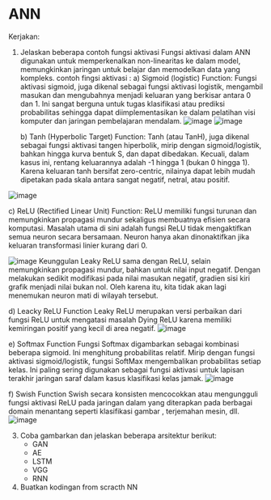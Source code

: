 # ANN
Kerjakan:
1. Jelaskan beberapa contoh fungsi aktivasi
   Fungsi aktivasi dalam ANN digunakan untuk memperkenalkan non-linearitas ke dalam model, memungkinkan jaringan untuk belajar dan memodelkan data yang kompleks.
   contoh fingsi aktivasi :
   a) Sigmoid (logistic) Function:
      Fungsi aktivasi sigmoid, juga dikenal sebagai fungsi aktivasi logistik, mengambil masukan dan mengubahnya menjadi keluaran yang berkisar antara 0 dan 1. Ini sangat berguna untuk tugas klasifikasi atau prediksi probabilitas sehingga dapat diimplementasikan ke dalam pelatihan visi komputer dan jaringan pembelajaran mendalam.
![image](https://github.com/isnaenti/kelas/assets/100338225/0345a767-d5e3-4f69-bb9e-12347c8c01a3)
![image](https://github.com/isnaenti/kelas/assets/100338225/ffa23ca8-e913-4b04-85ab-9db19a3104e8)

   b) Tanh (Hyperbolic Target) Function:
      Tanh (atau TanH), juga dikenal sebagai fungsi aktivasi tangen hiperbolik, mirip dengan sigmoid/logistik, bahkan hingga kurva bentuk S, dan dapat dibedakan. Kecuali, dalam kasus ini, rentang keluarannya adalah -1 hingga 1 (bukan 0 hingga 1). Karena keluaran tanh bersifat zero-centric, nilainya dapat lebih mudah dipetakan pada skala antara sangat negatif, netral, atau positif.

  ![image](https://github.com/isnaenti/kelas/assets/100338225/b66cc3f4-93d4-4bf3-af46-84b75ccd2159)
  
    
   c) ReLU (Rectified Linear Unit) Function:
       ReLU memiliki fungsi turunan dan memungkinkan propagasi mundur sekaligus membuatnya efisien secara komputasi. Masalah utama di sini adalah fungsi ReLU tidak mengaktifkan semua neuron secara bersamaan. Neuron hanya akan dinonaktifkan jika keluaran transformasi linier kurang dari 0.

![image](https://github.com/isnaenti/kelas/assets/100338225/ddecaa79-bf15-4e3a-b2a2-c8a94bd2ea7d)
Keunggulan Leaky ReLU sama dengan ReLU, selain memungkinkan propagasi mundur, bahkan untuk nilai input negatif. Dengan melakukan sedikit modifikasi pada nilai masukan negatif, gradien sisi kiri grafik menjadi nilai bukan nol. Oleh karena itu, kita tidak akan lagi menemukan neuron mati di wilayah tersebut. 

   d) Leacky ReLU Function
      Leaky ReLU merupakan versi perbaikan dari fungsi ReLU untuk mengatasi masalah Dying ReLU karena memiliki kemiringan positif yang kecil di area negatif.
![image](https://github.com/isnaenti/kelas/assets/100338225/370c181b-cb33-4554-8240-3160216323b4)

   e) Softmax Function
       Fungsi Softmax digambarkan sebagai kombinasi beberapa sigmoid. Ini menghitung probabilitas relatif. Mirip dengan fungsi aktivasi sigmoid/logistik, fungsi SoftMax mengembalikan probabilitas setiap kelas. Ini paling sering digunakan sebagai fungsi aktivasi untuk lapisan terakhir jaringan saraf dalam kasus klasifikasi kelas jamak.
![image](https://github.com/isnaenti/kelas/assets/100338225/037ed889-32a5-4a2b-a8b2-22e1fdd10d2b)


   f) Swish Function
       Swish secara konsisten mencocokkan atau mengungguli fungsi aktivasi ReLU pada jaringan dalam yang diterapkan pada berbagai domain menantang seperti klasifikasi gambar , terjemahan mesin, dll.
![image](https://github.com/isnaenti/kelas/assets/100338225/2c268c86-77b8-4d93-abcf-a0c7e417e6ed)

3. Coba gambarkan dan jelaskan beberapa arsitektur berikut:
   * GAN
   * AE
   * LSTM
   * VGG
   * RNN
4. Buatkan kodingan from scracth NN

